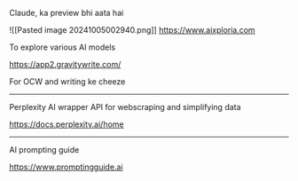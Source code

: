 Claude, ka preview bhi aata hai

![[Pasted image 20241005002940.png]]
https://www.aixploria.com

To explore various AI models

https://app2.gravitywrite.com/

For OCW and writing ke cheeze

---

Perplexity AI wrapper API for webscraping and simplifying data

https://docs.perplexity.ai/home

---

AI prompting guide

https://www.promptingguide.ai

